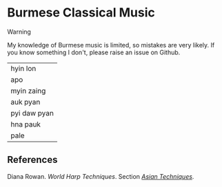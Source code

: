 # Burmese Classical Music

> [!warning]
> My knowledge of Burmese music is limited, so mistakes are very likely. If you know something I don't, please raise an issue on Github.

|              |
|--------------|
| hyin lon     |
| apo          |
| myin zaing   |
| auk pyan     |
| pyi daw pyan |
| hna pauk     |
| pale         |

## References

Diana Rowan. *World Harp Techniques*. Section *[Asian Techniques](https://web.archive.org/web/20240808231348/https://www.dianarowan.com/world-harp-techniques-chapter-3b#section-1658199585396)*.